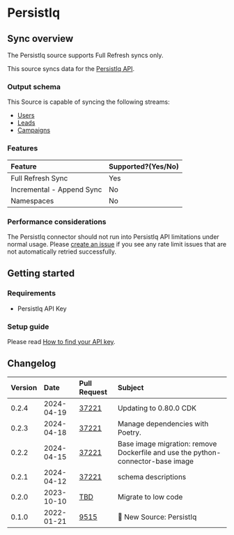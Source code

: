 # PersistIq

## Sync overview

The PersistIq source supports Full Refresh syncs only.

This source syncs data for the [PersistIq API](https://apidocs.persistiq.com/#introduction).

### Output schema

This Source is capable of syncing the following streams:

- [Users](https://apidocs.persistiq.com/#users)
- [Leads](https://apidocs.persistiq.com/#leads)
- [Campaigns](https://apidocs.persistiq.com/#campaigns)

### Features

| Feature                   | Supported?\(Yes/No\) |
| :------------------------ | :------------------- |
| Full Refresh Sync         | Yes                  |
| Incremental - Append Sync | No                   |
| Namespaces                | No                   |

### Performance considerations

The PersistIq connector should not run into PersistIq API limitations under normal usage. Please [create an issue](https://github.com/airbytehq/airbyte/issues) if you see any rate limit issues that are not automatically retried successfully.

## Getting started

### Requirements

- PersistIq API Key

### Setup guide

Please read [How to find your API key](https://apidocs.persistiq.com/#introduction).

## Changelog

| Version | Date       | Pull Request                                           | Subject                  |
| :------ | :--------- | :----------------------------------------------------- | :----------------------- |
| 0.2.4 | 2024-04-19 | [37221](https://github.com/airbytehq/airbyte/pull/37221) | Updating to 0.80.0 CDK |
| 0.2.3 | 2024-04-18 | [37221](https://github.com/airbytehq/airbyte/pull/37221) | Manage dependencies with Poetry. |
| 0.2.2 | 2024-04-15 | [37221](https://github.com/airbytehq/airbyte/pull/37221) | Base image migration: remove Dockerfile and use the python-connector-base image |
| 0.2.1 | 2024-04-12 | [37221](https://github.com/airbytehq/airbyte/pull/37221) | schema descriptions |
| 0.2.0   | 2023-10-10 | [TBD](https://github.com/airbytehq/airbyte/pull/TBD) | Migrate to low code |
| 0.1.0   | 2022-01-21 | [9515](https://github.com/airbytehq/airbyte/pull/9515) | 🎉 New Source: PersistIq |
